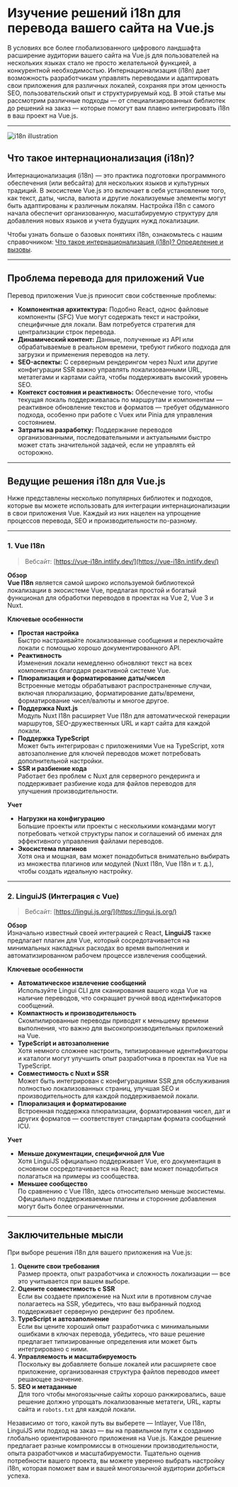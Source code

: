 # Изучение решений i18n для перевода вашего сайта на Vue.js

В условиях все более глобализованного цифрового ландшафта расширение аудитории вашего сайта на Vue.js для пользователей на нескольких языках стало не просто желательной функцией, а конкурентной необходимостью. Интернационализация (i18n) дает возможность разработчикам управлять переводами и адаптировать свои приложения для различных локалей, сохраняя при этом ценность SEO, пользовательский опыт и структурируемый код. В этой статье мы рассмотрим различные подходы — от специализированных библиотек до решений на заказ — которые помогут вам плавно интегрировать i18n в ваш проект на Vue.js.

---

![i18n illustration](https://github.com/aymericzip/intlayer/blob/main/blog/assets/i18n.webp)

## Что такое интернационализация (i18n)?

Интернационализация (i18n) — это практика подготовки программного обеспечения (или вебсайта) для нескольких языков и культурных традиций. В экосистеме Vue.js это включает в себя установление того, как текст, даты, числа, валюта и другие локализуемые элементы могут быть адаптированы к различным локалям. Настройка i18n с самого начала обеспечит организованную, масштабируемую структуру для добавления новых языков и учета будущих нужд локализации.

Чтобы узнать больше о базовых понятиях i18n, ознакомьтесь с нашим справочником: [Что такое интернационализация (i18n)? Определение и вызовы](https://github.com/aymericzip/intlayer/blob/main/blog/ru/what_is_internationalization.md).

---

## Проблема перевода для приложений Vue

Перевод приложения Vue.js приносит свои собственные проблемы:

- **Компонентная архитектура:** Подобно React, однос файловые компоненты (SFC) Vue могут содержать текст и настройки, специфичные для локали. Вам потребуется стратегия для централизации строк перевода.
- **Динамический контент:** Данные, полученные из API или обрабатываемые в реальном времени, требуют гибкого подхода для загрузки и применения переводов на лету.
- **SEO-аспекты:** С серверным рендерингом через Nuxt или другие конфигурации SSR важно управлять локализованными URL, метатегами и картами сайта, чтобы поддерживать высокий уровень SEO.
- **Контекст состояния и реактивность:** Обеспечение того, чтобы текущая локаль поддерживалась по маршрутам и компонентам — реактивное обновление текстов и форматов — требует обдуманного подхода, особенно при работе с Vuex или Pinia для управления состоянием.
- **Затраты на разработку:** Поддержание переводов организованными, последовательными и актуальными быстро может стать значительной задачей, если не управлять ей осторожно.

---

## Ведущие решения i18n для Vue.js

Ниже представлены несколько популярных библиотек и подходов, которые вы можете использовать для интеграции интернационализации в свои приложения Vue. Каждый из них нацелен на упрощение процессов перевода, SEO и производительности по-разному.

---

### 1. Vue I18n

> Вебсайт: [https://vue-i18n.intlify.dev/](https://vue-i18n.intlify.dev/)

**Обзор**  
**Vue I18n** является самой широко используемой библиотекой локализации в экосистеме Vue, предлагая простой и богатый функционал для обработки переводов в проектах на Vue 2, Vue 3 и Nuxt.

**Ключевые особенности**

- **Простая настройка**  
  Быстро настраивайте локализованные сообщения и переключайте локали с помощью хорошо документированного API.
- **Реактивность**  
  Изменения локали немедленно обновляют текст на всех компонентах благодаря реактивной системе Vue.
- **Плюрализация и форматирование даты/чисел**  
  Встроенные методы обрабатывают распространенные случаи, включая плюрализацию, форматирование даты/времени, форматирование чисел/валюты и многое другое.
- **Поддержка Nuxt.js**  
  Модуль Nuxt I18n расширяет Vue I18n для автоматической генерации маршрутов, SEO-дружественных URL и карт сайта для каждой локали.
- **Поддержка TypeScript**  
  Может быть интегрирован с приложениями Vue на TypeScript, хотя автозаполнение для ключей переводов может потребовать дополнительной настройки.
- **SSR и разбиение кода**  
  Работает без проблем с Nuxt для серверного рендеринга и поддерживает разбиение кода для файлов переводов для улучшения производительности.

**Учет**

- **Нагрузки на конфигурацию**  
  Большие проекты или проекты с несколькими командами могут потребовать четкой структуры папок и соглашений об именах для эффективного управления файлами переводов.
- **Экосистема плагинов**  
  Хотя она и мощная, вам может понадобиться внимательно выбирать из множества плагинов или модулей (Nuxt I18n, Vue I18n и т. д.), чтобы создать идеальную настройку.

---

### 2. LinguiJS (Интеграция с Vue)

> Вебсайт: [https://lingui.js.org/](https://lingui.js.org/)

**Обзор**  
Изначально известный своей интеграцией с React, **LinguiJS** также предлагает плагин для Vue, который сосредотачивается на минимальных накладных расходах во время выполнения и автоматизированном рабочем процессе извлечения сообщений.

**Ключевые особенности**

- **Автоматическое извлечение сообщений**  
  Используйте Lingui CLI для сканирования вашего кода Vue на наличие переводов, что сокращает ручной ввод идентификаторов сообщений.
- **Компактность и производительность**  
  Скомпилированные переводы приводят к меньшему времени выполнения, что важно для высокопроизводительных приложений на Vue.
- **TypeScript и автозаполнение**  
  Хотя немного сложнее настроить, типизированные идентификаторы и каталоги могут улучшить опыт разработчика в проектах на Vue на TypeScript.
- **Совместимость с Nuxt и SSR**  
  Может быть интегрирован с конфигурациями SSR для обслуживания полностью локализованных страниц, улучшая SEO и производительность для каждой поддерживаемой локали.
- **Плюрализация и форматирование**  
  Встроенная поддержка плюрализации, форматирования чисел, дат и других форматов — соответствует стандартам формата сообщений ICU.

**Учет**

- **Меньше документации, специфичной для Vue**  
  Хотя LinguiJS официально поддерживает Vue, его документация в основном сосредотачивается на React; вам может понадобиться полагаться на примеры из сообщества.
- **Меньшее сообщество**  
  По сравнению с Vue I18n, здесь относительно меньше экосистемы. Официально поддерживаемые плагины и сторонние добавления могут быть более ограниченными.

---

## Заключительные мысли

При выборе решения i18n для вашего приложения на Vue.js:

1. **Оцените свои требования**  
   Размер проекта, опыт разработчика и сложность локализации — все это учитывается при вашем выборе.
2. **Оцените совместимость с SSR**  
   Если вы создаете приложение на Nuxt или в противном случае полагаетесь на SSR, убедитесь, что ваш выбранный подход поддерживает серверную рендеринг без проблем.
3. **TypeScript и автозаполнение**  
   Если вы цените хороший опыт разработчика с минимальными ошибками в ключах перевода, убедитесь, что ваше решение предлагает типизированные определения или может быть интегрировано с ними.
4. **Управляемость и масштабируемость**  
   Поскольку вы добавляете больше локалей или расширяете свое приложение, организованная структура файлов переводов имеет решающее значение.
5. **SEO и метаданные**  
   Для того чтобы многоязычные сайты хорошо ранжировались, ваше решение должно упрощать локализованные метатеги, URL, карты сайта и `robots.txt` для каждой локали.

Независимо от того, какой путь вы выберете — Intlayer, Vue I18n, LinguiJS или подход на заказ — вы на правильном пути к созданию глобально ориентированного приложения на Vue.js. Каждое решение предлагает разные компромиссы в отношении производительности, опыта разработчиков и масштабируемости. Тщательно оценив потребности вашего проекта, вы можете уверенно выбрать настройку i18n, которая поможет вам и вашей многоязычной аудитории добиться успеха.
